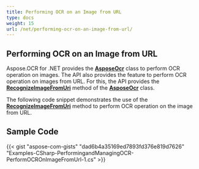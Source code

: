 ```yaml
---
title: Performing OCR on an Image from URL
type: docs
weight: 15
url: /net/performing-ocr-on-an-image-from-url/
---
```


## **Performing OCR on an Image from URL**

Aspose.OCR for .NET provides the [**AsposeOcr**](https://reference.aspose.com/ocr/net/aspose.ocr/asposeocr) class to perform OCR operation on images. The API also provides the feature to perform OCR operation on images from URL. For this, the API provides the [**RecognizeImageFromUri**](https://reference.aspose.com/ocr/net/aspose.ocr/asposeocr/methods/recognizeimagefromuri) method of the [**AsposeOcr**](https://reference.aspose.com/ocr/net/aspose.ocr/asposeocr) class.

The following code snippet demonstrates the use of the [**RecognizeImageFromUri**](https://reference.aspose.com/ocr/net/aspose.ocr/asposeocr/methods/recognizeimagefromuri) method to perform OCR operation on the image from URL.

## Sample Code

{{< gist "aspose-com-gists" "dad6b4a35169ed7893fd376e819d7626" "Examples-CSharp-PerformingandManagingOCR-PerformOCROnImageFromUrl-1.cs" >}}
